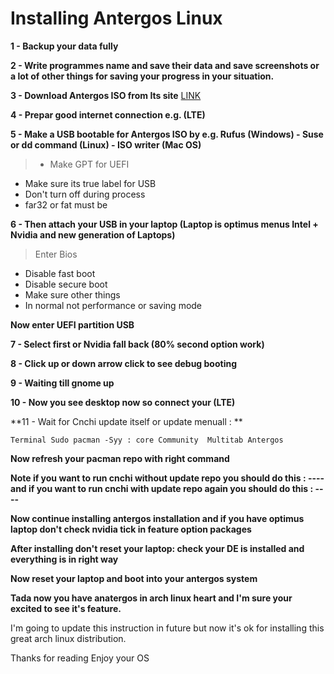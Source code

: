 # Installing Antergos Linux

**1 - Backup your data fully**

**2 - Write programmes name and save their data and save screenshots or a lot of other things for saving your progress in your situation.**

**3 - Download Antergos ISO from Its site**
[LINK](https://antergos.com/try-it/)

**4 - Prepar good internet connection e.g. (LTE)**

**5 - Make a USB bootable for Antergos ISO by e.g. Rufus (Windows) - Suse or dd command (Linux) - ISO writer (Mac OS)**

>* Make GPT for UEFI 
* Make sure its true label for USB
* Don't turn off during process
* far32 or fat must be

**6 - Then attach your USB in your laptop (Laptop is optimus menus Intel + Nvidia and new generation of Laptops)**

>Enter Bios <F2>
* Disable fast boot
* Disable secure boot
* Make sure other things
* In normal not performance or saving mode

**Now enter UEFI partition USB**

**7 - Select first or Nvidia fall back (80% second option work)**

**8 - Click up or down arrow click to see debug booting**

**9 - Waiting till gnome up**

**10 - Now you see desktop now so connect your (LTE)**

**11 - Wait for Cnchi update itself or update menuall : **

`Terminal
Sudo pacman -Syy :
core
Community 
Multitab
Antergos`

**Now refresh your pacman repo with right command**

**Note if you want to run cnchi without update repo you should do this : ---- and if you want to run cnchi with update repo again you should do this : ----**

**Now continue installing antergos installation and if you have optimus laptop don't check nvidia tick in feature option packages**

**After installing don't reset your laptop: check your DE is installed and everything is in right way**

**Now reset your laptop and boot into your antergos system**

**Tada now you have anatergos in arch linux heart and I'm sure your excited to see it's feature.**

I'm going to update this instruction in future but now it's ok for installing this great arch linux distribution.

Thanks for reading 
Enjoy your OS
